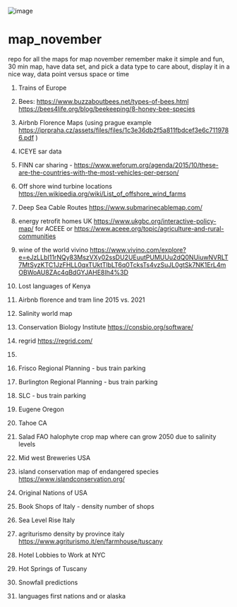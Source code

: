 ![image](https://user-images.githubusercontent.com/5897823/198991242-51517e61-c3c4-4492-9d97-ff0417d611ea.png)


# map_november
repo for all the maps for map november
remember make it simple and fun, 30 min map, have data set, and pick a data type to care about, display it in a nice way, data point versus space or time

1. Trains of Europe

2. Bees: https://www.buzzaboutbees.net/types-of-bees.html https://bees4life.org/blog/beekeeping/8-honey-bee-species 

3. Airbnb Florence Maps (using prague example https://iprpraha.cz/assets/files/files/1c3e36db2f5a811fbdcef3e6c7119786.pdf )

4. ICEYE sar data

5. FINN car sharing -  https://www.weforum.org/agenda/2015/10/these-are-the-countries-with-the-most-vehicles-per-person/ 

6. Off shore wind turbine locations https://en.wikipedia.org/wiki/List_of_offshore_wind_farms 

7. Deep Sea Cable Routes  https://www.submarinecablemap.com/ 

8. energy retrofit homes UK https://www.ukgbc.org/interactive-policy-map/ for ACEEE or https://www.aceee.org/topic/agriculture-and-rural-communities 

9. wine of the world vivino https://www.vivino.com/explore?e=eJzLLbI11rNQy83MszVXy02ssDU2UEuutPUMUUu2dQ0NUiuwNVRLT7MtSyzKTC1JzFHLL0qxTUktTlbLT6q0TcksTs4vzSuJL0gtSk7NK1ErL4mOBWoAU8ZAc4qBdGYJAHE8Ih4%3D 

10. Lost languages of Kenya

11. Airbnb florence and tram line 2015 vs. 2021

12. Salinity world map 

13. Conservation Biology Institute https://consbio.org/software/ 

14. regrid https://regrid.com/ 

15. 

16. Frisco Regional Planning - bus train parking 

17. Burlington Regional Planning - bus train parking 

18. SLC - bus train parking 

19.  Eugene Oregon

20. Tahoe CA 

21. Salad FAO halophyte crop map where can grow 2050 due to salinity levels

22. Mid west Breweries USA

23. island conservation map of endangered species https://www.islandconservation.org/


24. Original Nations of USA

25. Book Shops of Italy - density number of shops

26. Sea Level Rise Italy

27. agriturismo density by province italy https://www.agriturismo.it/en/farmhouse/tuscany 

28. Hotel Lobbies to Work at NYC

29. Hot Springs of Tuscany 

30. Snowfall predictions 

31. languages first nations and or alaska
